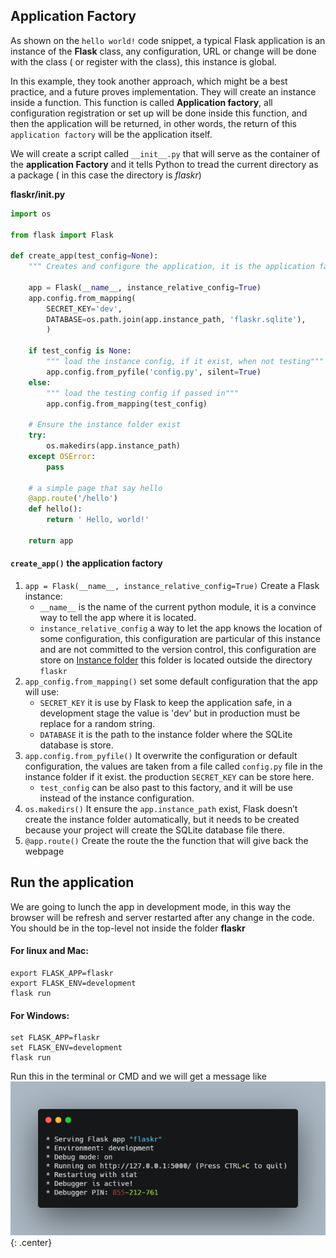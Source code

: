 ## Application Factory

As shown on the `hello world!` code snippet, a typical Flask application is an instance of the **Flask** class, any configuration, URL or change will be done with the class ( or register with the class), this instance is global.

In this example, they took another approach, which might be a best practice, and a future proves implementation. They will create an instance inside a function. This function is called **Application factory**, all configuration registration or set up will be done inside this function, and then the application will be returned, in other words, the return of this `application factory` will be the application itself.

We will create a script called `__init__.py` that will serve as the container of the **application Factory** and it tells Python to tread the current directory as a package ( in this case the directory is *flaskr*)

**flaskr/__init__.py**
```python
import os

from flask import Flask

def create_app(test_config=None):
	""" Creates and configure the application, it is the application factory """

	app = Flask(__name__, instance_relative_config=True)
	app.config.from_mapping(
		SECRET_KEY='dev',
		DATABASE=os.path.join(app.instance_path, 'flaskr.sqlite'),
		)

	if test_config is None:
		""" load the instance config, if it exist, when not testing"""
		app.config.from_pyfile('config.py', silent=True)
	else:
		""" load the testing config if passed in"""
		app.config.from_mapping(test_config)

	# Ensure the instance folder exist
	try:
		os.makedirs(app.instance_path)
	except OSError:
		pass

	# a simple page that say hello
	@app.route('/hello')
	def hello():
		return ' Hello, world!'

	return app
```

#### `create_app()` the application factory

1. `app = Flask(__name__, instance_relative_config=True)` Create a Flask instance:
	*	`__name__` is the name of the current python module, it is a convince way to tell the app where it is located.
	*	`instance_relative_config`  a way to let the app knows the location of some configuration, this configuration are particular of this instance and are not committed to the version control, this configuration are store on [Instance folder](https://flask.palletsprojects.com/en/1.1.x/config/#instance-folders) this folder is located outside the directory `flaskr`
2. `app_config.from_mapping()` set some default configuration that the app will use:
	*	`SECRET_KEY` it is use by Flask to keep the application safe, in a development stage the value is 'dev' but in production must be replace for a random string.
	*	`DATABASE` it is the path to the instance folder where the SQLite database is store.
3. `app.config.from_pyfile()` It overwrite the configuration or default configuration, the values are taken from a file called `config.py` file in the instance folder if it exist. the production `SECRET_KEY` can be store here.
	*	`test_config` can be also past to this factory, and it will be use instead of the instance configuration.
4. `os.makedirs()` It ensure the `app.instance_path` exist, Flask doesn’t create the instance folder automatically, but it needs to be created because your project will create the SQLite database file there.
5. `@app.route()` Create the route the the function that will give back the webpage

## Run the application

We are going to lunch the app in development mode, in this way the browser will be refresh and server restarted after any change in the code.
You should be in the top-level not inside the folder **flaskr**

#### For linux and Mac:
```
export FLASK_APP=flaskr
export FLASK_ENV=development
flask run
```
#### For Windows:
```
set FLASK_APP=flaskr
set FLASK_ENV=development
flask run
```

Run this in the terminal or CMD and we will get a message like
![Flask running](images/Flask_running.png){: .center}
